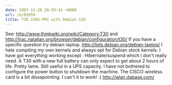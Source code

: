 ```yaml
---
date: 2007-12-26 20:59:43 +0000
url: /e/01059
title: T30 2366-PM1 with Debian SID
---
```


See:
http://www.thinkwiki.org/wiki/Category:T30
and
http://trac.natalian.org/browser/debian/configuration/t30/
If you have a specific question try debian-laptop.
http://lists.debian.org/debian-laptop/
I hate compiling my own kernels and always opt for Debian stock kernels.
I have got everything working except :
Hibernate/suspend which I don't really need.
A T30 with a new full battery can only expect to get about 2 hours of life. Pretty lame. Still useful in a UPS capacity.
I have not bothered to configure the power button to shutdown the machine.
The CISCO wireless card is a bit dissapointing. I can't it to work! :(
http://wlan.dabase.com/
